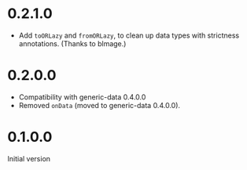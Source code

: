 # 0.2.1.0

- Add `toORLazy` and `fromORLazy`, to clean up data types with strictness
  annotations. (Thanks to blmage.)

# 0.2.0.0

- Compatibility with generic-data 0.4.0.0
- Removed `onData` (moved to generic-data 0.4.0.0).

# 0.1.0.0

Initial version
